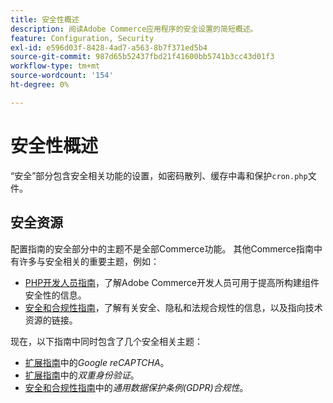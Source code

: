 ```yaml
---
title: 安全性概述
description: 阅读Adobe Commerce应用程序的安全设置的简短概述。
feature: Configuration, Security
exl-id: e596d03f-8428-4ad7-a563-8b7f371ed5b4
source-git-commit: 987d65b52437fbd21f41600bb5741b3cc43d01f3
workflow-type: tm+mt
source-wordcount: '154'
ht-degree: 0%

---
```


# 安全性概述

“安全”部分包含安全相关功能的设置，如密码散列、缓存中毒和保护`cron.php`文件。

## 安全资源

配置指南的安全部分中的主题不是全部Commerce功能。 其他Commerce指南中有许多与安全相关的重要主题，例如：

- [PHP开发人员指南](https://developer.adobe.com/commerce/php/development/security/)，了解Adobe Commerce开发人员可用于提高所构建组件安全性的信息。
- [安全和合规性指南](https://experienceleague.adobe.com/en/docs/commerce-operations/security-and-compliance/overview)，了解有关安全、隐私和法规合规性的信息，以及指向技术资源的链接。

现在，以下指南中同时包含了几个安全相关主题：

- [扩展指南](https://experienceleague.adobe.com/en/docs/commerce-admin/systems/security/captcha/security-google-recaptcha)中的&#x200B;_Google reCAPTCHA_。
- [扩展指南](https://developer.adobe.com/commerce/testing/functional-testing-framework/two-factor-authentication/)中的&#x200B;_双重身份验证_。
- [安全和合规性指南](https://experienceleague.adobe.com/en/docs/commerce-operations/security-and-compliance/privacy/gdpr)中的&#x200B;_通用数据保护条例(GDPR)合规性_。
